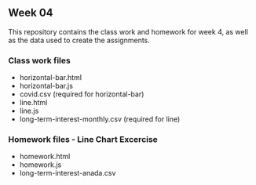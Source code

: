 ## Week 04

This repository contains the class work and homework for week 4, as well as the data used to create the assignments.

### Class work files
  * horizontal-bar.html
  * horizontal-bar.js
  * covid.csv (required for horizontal-bar)
  * line.html
  * line.js
  * long-term-interest-monthly.csv (required for line)

### Homework files - Line Chart Excercise
  * homework.html
  * homework.js
  * long-term-interest-anada.csv
